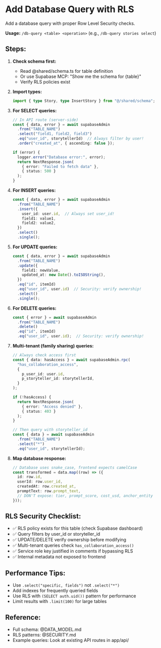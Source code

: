 # Add Database Query with RLS

Add a database query with proper Row Level Security checks.

**Usage:** `/db-query <table> <operation>` (e.g., `/db-query stories select`)

## Steps:

1. **Check schema first:**
   - Read @shared/schema.ts for table definition
   - Or use Supabase MCP: "Show me the schema for {table}"
   - Verify RLS policies exist

2. **Import types:**
   ```typescript
   import { type Story, type InsertStory } from "@/shared/schema";
   ```

3. **For SELECT queries:**
   ```typescript
   // In API route (server-side)
   const { data, error } = await supabaseAdmin
     .from("TABLE_NAME")
     .select("field1, field2, field3")
     .eq("user_id", storytellerId)  // Always filter by user!
     .order("created_at", { ascending: false });
   
   if (error) {
     logger.error("Database error:", error);
     return NextResponse.json(
       { error: "Failed to fetch data" },
       { status: 500 }
     );
   }
   ```

4. **For INSERT queries:**
   ```typescript
   const { data, error } = await supabaseAdmin
     .from("TABLE_NAME")
     .insert({
       user_id: user.id,  // Always set user_id!
       field1: value1,
       field2: value2,
     })
     .select()
     .single();
   ```

5. **For UPDATE queries:**
   ```typescript
   const { data, error } = await supabaseAdmin
     .from("TABLE_NAME")
     .update({
       field1: newValue,
       updated_at: new Date().toISOString(),
     })
     .eq("id", itemId)
     .eq("user_id", user.id)  // Security: verify ownership!
     .select()
     .single();
   ```

6. **For DELETE queries:**
   ```typescript
   const { error } = await supabaseAdmin
     .from("TABLE_NAME")
     .delete()
     .eq("id", itemId)
     .eq("user_id", user.id);  // Security: verify ownership!
   ```

7. **Multi-tenant (family sharing) queries:**
   ```typescript
   // Always check access first
   const { data: hasAccess } = await supabaseAdmin.rpc(
     "has_collaboration_access",
     {
       p_user_id: user.id,
       p_storyteller_id: storytellerId,
     }
   );

   if (!hasAccess) {
     return NextResponse.json(
       { error: "Access denied" },
       { status: 403 }
     );
   }

   // Then query with storyteller_id
   const { data } = await supabaseAdmin
     .from("TABLE_NAME")
     .select("*")
     .eq("user_id", storytellerId);
   ```

8. **Map database response:**
   ```typescript
   // Database uses snake_case, frontend expects camelCase
   const transformed = data.map((row) => ({
     id: row.id,
     userId: row.user_id,
     createdAt: row.created_at,
     promptText: row.prompt_text,
     // DON'T expose: tier, prompt_score, cost_usd, anchor_entity
   }));
   ```

## RLS Security Checklist:
- ✅ RLS policy exists for this table (check Supabase dashboard)
- ✅ Query filters by user_id or storyteller_id
- ✅ UPDATE/DELETE verify ownership before modifying
- ✅ Multi-tenant queries check `has_collaboration_access()`
- ✅ Service role key justified in comments if bypassing RLS
- ✅ Internal metadata not exposed to frontend

## Performance Tips:
- Use `.select("specific, fields")` not `.select("*")`
- Add indexes for frequently queried fields
- Use RLS with `(SELECT auth.uid())` pattern for performance
- Limit results with `.limit(100)` for large tables

## Reference:
- Full schema: @DATA_MODEL.md
- RLS patterns: @SECURITY.md
- Example queries: Look at existing API routes in app/api/
